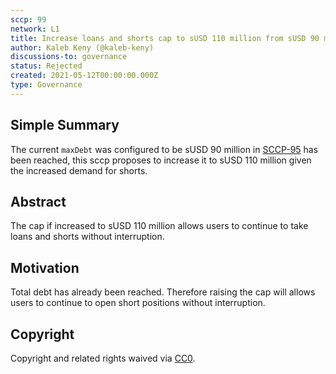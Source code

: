 ```yaml
---
sccp: 99
network: L1
title: Increase loans and shorts cap to sUSD 110 million from sUSD 90 million
author: Kaleb Keny (@kaleb-keny)
discussions-to: governance
status: Rejected
created: 2021-05-12T00:00:00.000Z
type: Governance
---
```


<!--You can leave these HTML comments in your merged SCCP and delete the visible duplicate text guides, they will not appear and may be helpful to refer to if you edit it again. This is the suggested template for new SCCPs. Note that an SCCP number will be assigned by an editor. When opening a pull request to submit your SCCP, please use an abbreviated title in the filename, `sccp-draft_title_abbrev.md`. The title should be 44 characters or less.-->

## Simple Summary

<!--"If you can't explain it simply, you don't understand it well enough." Provide a simplified and layman-accessible explanation of the SCCP.-->

The current `maxDebt` was configured to be sUSD 90 million in [SCCP-95](https://sips.synthetix.io/SCCP/sccp-95) has been reached, this sccp proposes to increase it to sUSD 110 million given the increased demand for shorts.

## Abstract

<!--A short (~200 word) description of the variable change proposed.-->

The cap if increased to sUSD 110 million allows users to continue to take loans and shorts without interruption.

## Motivation

<!--The motivation is critical for SCCPs that want to update variables within Synthetix. It should clearly explain why the existing variable is not incentive aligned. SCCP submissions without sufficient motivation may be rejected outright.-->

Total debt has already been reached. Therefore raising the cap will allows users to continue to open short positions without interruption.

## Copyright

Copyright and related rights waived via [CC0](https://creativecommons.org/publicdomain/zero/1.0/).
